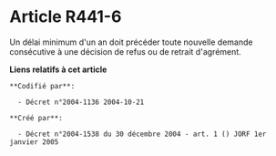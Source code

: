 # Article R441-6

Un délai minimum d'un an doit précéder toute nouvelle demande consécutive à une décision de refus ou de retrait d'agrément.

**Liens relatifs à cet article**

	**Codifié par**:

	  - Décret n°2004-1136 2004-10-21

	**Créé par**:

	  - Décret n°2004-1538 du 30 décembre 2004 - art. 1 () JORF 1er janvier 2005
